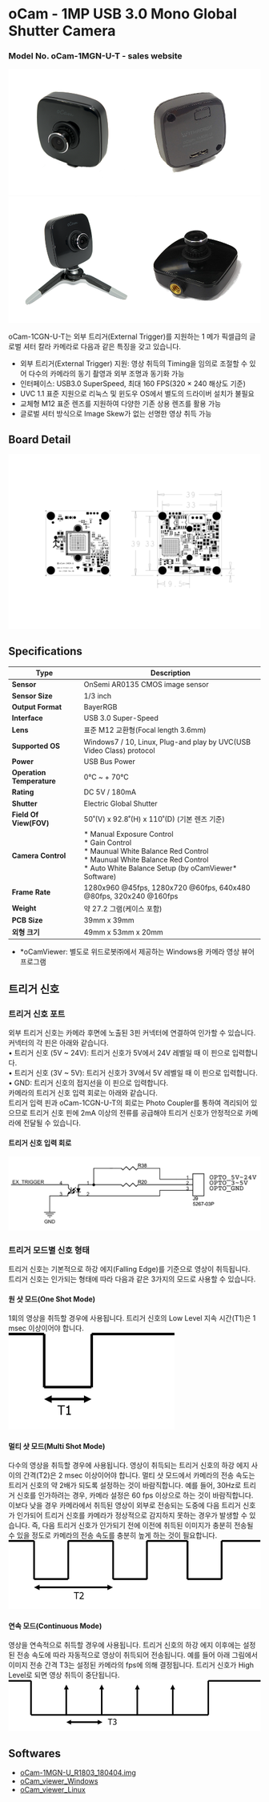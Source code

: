 # oCam - 1MP USB 3.0 Mono Global Shutter Camera
### Model No. oCam-1MGN-U-T - sales website

![ScreenShot](../../images/oCam-1MGN-U.png)
![ScreenShot](../../images/oCam-2WRS-U_tripod.png)

oCam-1CGN-U-T는 외부 트리거(External Trigger)를 지원하는 1 메가 픽셀급의 글로벌 셔터 칼라 카메라로 다음과 같은 특징을 갖고 있습니다.
* 외부 트리거(External Trigger) 지원: 영상 취득의 Timing을 임의로 조절할 수 있어 다수의 카메라의 동기 촬영과 외부 조명과 동기화 가능
* 인터페이스: USB3.0 SuperSpeed, 최대 160 FPS(320 × 240 해상도 기준)
* UVC 1.1 표준 지원으로 리눅스 및 윈도우 OS에서 별도의 드라이버 설치가 불필요
* 교체형 M12 표준 렌즈를 지원하여 다양한 기존 상용 렌즈를 활용 가능
* 글로벌 셔터 방식으로 Image Skew가 없는 선명한 영상 취득 가능
 

## Board Detail
![ScreenShot](../../images/oCam-1MGN-U_Layout_180620.png)


## Specifications
Type | Description |
------|------|
**Sensor** | OnSemi AR0135 CMOS image sensor |
**Sensor Size** | 1/3 inch |
**Output Format** | BayerRGB |
**Interface** | USB 3.0 Super-Speed |
**Lens** | 표준 M12 교환형(Focal length 3.6mm) | 
**Supported OS** | Windows7 / 10, Linux, Plug-and play by UVC(USB Video Class) protocol | 
**Power** | USB Bus Power | 
**Operation Temperature** | 0°C ~ + 70°C |
**Rating** | DC 5V / 180mA |
**Shutter** | Electric Global Shutter |
**Field Of View(FOV)** | 50˚(V) x 92.8˚(H) x 110˚(D) (기본 렌즈 기준) |
**Camera Control** | * Manual Exposure Control<br/> * Gain Control<br/> * Maunual White Balance Red Control<br/> * Maunual White Balance Red Control<br/> * Auto White Balance Setup (by oCamViewer* Software) |
**Frame Rate** | 1280x960 @45fps, 1280x720 @60fps, 640x480 @80fps, 320x240 @160fps | 
**Weight** | 약 27.2 그램(케이스 포함) | 
**PCB Size** | 39mm x 39mm | 
**외형 크기** | 49mm x 53mm x 20mm |
* *oCamViewer: 별도로 위드로봇㈜에서 제공하는 Windows용 카메라 영상 뷰어 프로그램

## 트리거 신호
### 트리거 신호 포트
외부 트리거 신호는 카메라 후면에 노출된 3핀 커넥터에 연결하여 인가할 수 있습니다.  커넥터의 각 핀은 아래와 같습니다.<br/>
•	트리거 신호 (5V ~ 24V): 트리거 신호가 5V에서 24V 레벨일 때 이 핀으로 입력합니다.<br/>
•	트리거 신호 (3V ~ 5V): 트리거 신호가 3V에서 5V 레벨일 때 이 핀으로 입력합니다.<br/>
•	GND: 트리거 신호의 접지선을 이 핀으로 입력합니다.<br/>
카메라의 트리거 신호 입력 회로는 아래와 같습니다.<br/>
트리거 입력 핀과 oCam-1CGN-U-T의 회로는 Photo Coupler를 통하여 격리되어 있으므로 트리거 신호 핀에 2mA 이상의 전류를 공급해야 트리거 신호가 안정적으로 카메라에 전달될 수 있습니다.

#### 트리거 신호 입력 회로
![ScreenShot](../../images/trigger.png)

### 트리거 모드별 신호 형태
트리거 신호는 기본적으로 하강 에지(Falling Edge)를 기준으로 영상이 취득됩니다.<br/>
트리거 신호는 인가되는 형태에 따라 다음과 같은 3가지의 모드로 사용할 수 있습니다.

#### 원 샷 모드(One Shot Mode)
1회의 영상을 취득할 경우에 사용됩니다. 트리거 신호의 Low Level 지속 시간(T1)은 1 msec 이상이어야 합니다.
<br/>
![ScreenShot](../../images/oneshot.png)

#### 멀티 샷 모드(Multi Shot Mode)
다수의 영상을 취득할 경우에 사용됩니다. 영상이 취득되는 트리거 신호의 하강 에지 사이의 간격(T2)은 2 msec 이상이어야 합니다. 멀티 샷 모드에서 카메라의 전송 속도는 트리거 신호의 약 2배가 되도록 설정하는 것이 바람직합니다. 예를 들어, 30Hz로 트리거 신호를 인가하려는 경우, 카메라 설정은 60 fps 이상으로 하는 것이 바람직합니다. 이보다 낮을 경우 카메라에서 취득된 영상이 외부로 전송되는 도중에 다음 트리거 신호가 인가되어 트리거 신호를 카메라가 정상적으로 감지하지 못하는 경우가 발생할 수 있습니다. 즉, 다음 트리거 신호가 인가되기 전에 이전에 취득된 이미지가 충분히 전송될 수 있을 정도로 카메라의 전송 속도를 충분히 높게 하는 것이 필요합니다.
<br/>
![ScreenShot](../../images/multishot.png)

#### 연속 모드(Continuous Mode)
영상을 연속적으로 취득할 경우에 사용됩니다. 트리거 신호의 하강 에지 이후에는 설정된 전송 속도에 따라 자동적으로 영상이 취득되어 전송됩니다. 예를 들어 아래 그림에서 이미지 전송 간격 T3는 설정된 카메라의 fps에 의해 결정됩니다. 트리거 신호가 High Level로 되면 영상 취득이 중단됩니다.
<br/>
![ScreenShot](../../images/continuous.png)


## Softwares
* [oCam-1MGN-U_R1803_180404.img](../../Firmware)
* [oCam_viewer_Windows](../../Software/oCam-viewer_Win)
* [oCam_viewer_Linux](../../Software/oCam_viewer_Linux)

